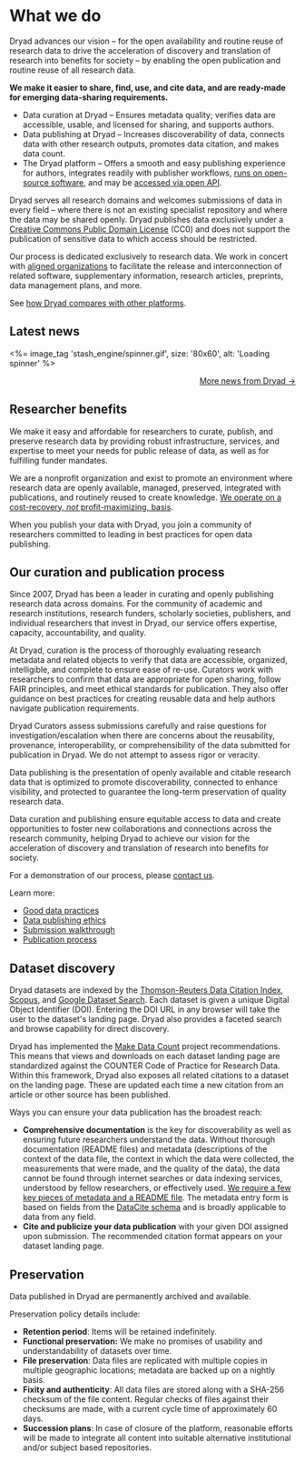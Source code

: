 # What we do

Dryad advances our vision – for the open availability and routine reuse of research data to drive the acceleration of discovery and translation of research into benefits for society – by enabling the open publication and routine reuse of all research data. 

**We make it easier to share, find, use, and cite data, and are ready-made for emerging data-sharing requirements.**

* Data curation at Dryad – Ensures metadata quality; verifies data are accessible, usable, and licensed for sharing, and supports authors.
* Data publishing at Dryad – Increases discoverability of data, connects data with other research outputs, promotes data citation, and makes data count.
* The Dryad platform – Offers a smooth and easy publishing experience for authors, integrates readily with publisher workflows, [runs on open-source software](https://github.com/datadryad/dryad-app), and may be [accessed via open API](/stash/api).

Dryad serves all research domains and welcomes submissions of data in every field – where there is not an existing specialist repository and where the data may be shared openly. Dryad publishes data exclusively under a [Creative Commons Public Domain License](https://creativecommons.org/share-your-work/public-domain/cc0/) (CC0) and does not support the publication of sensitive data to which access should be restricted.

Our process is dedicated exclusively to research data. We work in concert with [aligned organizations](/stash/about#collaborations) to facilitate the release and interconnection of related software, supplementary information, research articles, preprints, data management plans, and more.

See [how Dryad compares with other platforms](https://doi.org/10.5281/zenodo.7946938).

## Latest news

<div id="blog-latest-posts" data-count="3">
  <%= image_tag 'stash_engine/spinner.gif', size: '80x60', alt: 'Loading spinner' %>
</div>
<p style="text-align:right"><a href="https://blog.datadryad.org">More news from Dryad →</a></p>

## Researcher benefits

We make it easy and affordable for researchers to curate, publish, and preserve research data by providing robust infrastructure, services, and expertise to meet your needs for public release of data, as well as for fulfilling funder mandates.

We are a nonprofit organization and exist to promote an environment where research data are openly available, managed, preserved, integrated with publications, and routinely reused to create knowledge. [We operate on a cost-recovery, *not* profit-maximizing, basis](/stash/requirements/#cost).

When you publish your data with Dryad, you join a community of researchers committed to leading in best practices for open data publishing. 

## Our curation and publication process

Since 2007, Dryad has been a leader in curating and openly publishing research data across domains. For the community of academic and research institutions, research funders, scholarly societies, publishers, and individual researchers that invest in Dryad, our service offers expertise, capacity, accountability, and quality.

At Dryad, curation is the process of thoroughly evaluating research metadata and related objects to verify that data are accessible, organized, intelligible, and complete to ensure ease of re-use. Curators work with researchers to confirm that data are appropriate for open sharing, follow FAIR principles, and meet ethical standards for publication. They also offer guidance on best practices for creating reusable data and help authors navigate publication requirements.

Dryad Curators assess submissions carefully and raise questions for investigation/escalation when there are concerns about the reusability, provenance, interoperability, or comprehensibility of the data submitted for publication in Dryad. We do not attempt to assess rigor or veracity.

Data publishing is the presentation of openly available and citable research data that is optimized to promote discoverability, connected to enhance visibility, and protected to guarantee the long-term preservation of quality research data.

Data curation and publishing ensure equitable access to data and create opportunities to foster new collaborations and connections across the research community, helping Dryad to achieve our vision for the acceleration of discovery and translation of research into benefits for society.

For a demonstration of our process, please [contact us](/contact#get-involved).

Learn more:

* [Good data practices](/best_practices)
* [Data publishing ethics](/ethics)
* [Submission walkthrough](/submission_process)
* [Publication process](/process)


## Dataset discovery

Dryad datasets are indexed by the [Thomson-Reuters Data Citation Index](http://wokinfo.com/products_tools/multidisciplinary/dci/about/), [Scopus](http://www.elsevier.com/online-tools/scopus), and [Google Dataset Search](https://toolbox.google.com/datasetsearch). Each dataset is given a unique Digital Object Identifier (DOI). Entering the DOI URL in any browser will take the user to the dataset's landing page. Dryad also provides a faceted search and browse capability for direct discovery.

Dryad has implemented the [Make Data Count](https://makedatacount.org) project recommendations. This means that views and downloads on each dataset landing page are standardized against the COUNTER Code of Practice for Research Data. Within this framework, Dryad also exposes all related citations to a dataset on the landing page. These are updated each time a new citation from an article or other source has been published.

Ways you can ensure your data publication has the broadest reach:

* **Comprehensive documentation** is the key for discoverability as well as ensuring future researchers understand the data. Without thorough documentation (README files) and metadata (descriptions of the context of the data file, the context in which the data were collected, the measurements that were made, and the quality of the data), the data cannot be found through internet searches or data indexing services, understood by fellow researchers, or effectively used. [We require a few key pieces of metadata and a README file](/stash/requirements). The metadata entry form is based on fields from the [DataCite schema](http://schema.datacite.org/meta/kernel-3/index.html) and is broadly applicable to data from any field.
* **Cite and publicize your data publication** with your given DOI assigned upon submission. The recommended citation format appears on your dataset landing page.


## Preservation

Data published in Dryad are permanently archived and available.

Preservation policy details include:

* **Retention period**: Items will be retained indefinitely.
* **Functional preservation:** We make no promises of usability and understandability of datasets over time.
* **File preservation**: Data files are replicated with multiple copies in multiple geographic locations; metadata are backed up on a nightly basis.
* **Fixity and authenticity**: All data files are stored along with a SHA-256 checksum of the file content. Regular checks of files against their checksums are made, with a current cycle time of approximately 60 days.
* **Succession plans**: In case of closure of the platform, reasonable efforts will be made to integrate all content into suitable alternative institutional and/or subject based repositories.
